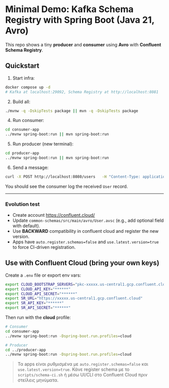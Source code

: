 # Minimal Demo: Kafka Schema Registry with Spring Boot (Java 21, Avro)

This repo shows a tiny **producer** and **consumer** using **Avro** with **Confluent Schema Registry**.

## Quickstart

1) Start infra:
```bash
docker compose up -d
# Kafka at localhost:29092, Schema Registry at http://localhost:8081
```

2) Build all:
```bash
./mvnw -q -DskipTests package || mvn -q -DskipTests package
```

4) Run consumer:
```bash
cd consumer-app
../mvnw spring-boot:run || mvn spring-boot:run
```

5) Run producer (new terminal):
```bash
cd producer-app
../mvnw spring-boot:run || mvn spring-boot:run
```

6) Send a message:
```bash
curl -X POST http://localhost:8080/users   -H "Content-Type: application/json"   -d '{"id":"u-20","email":"mstauroy@gmail.com","phone":"2109456738","firstName":"Manthos","lastName":"Staurou","isActive":true,"age":35}'
```

You should see the consumer log the received `User` record.

---

### Evolution test
- Create account https://confluent.cloud/ 
- Update `common-schemas/src/main/avro/User.avsc` (e.g., add optional field with default).
- Use **BACKWARD** compatibility in confluent cloud and register the new version.
- Apps have `auto.register.schemas=false` and `use.latest.version=true` to force CI-driven registration.




## Use with Confluent Cloud (bring your own keys)
Create a `.env` file or export env vars:

```bash
export CLOUD_BOOTSTRAP_SERVERS="pkc-xxxxx.us-central1.gcp.confluent.cloud:9092"
export CLOUD_API_KEY="******"
export CLOUD_API_SECRET="******"
export SR_URL="https://xxxxx.us-central1.gcp.confluent.cloud"
export SR_API_KEY="******"
export SR_API_SECRET="******"
```

Then run with the **cloud** profile:

```bash
# Consumer
cd consumer-app
../mvnw spring-boot:run -Dspring-boot.run.profiles=cloud

# Producer
cd ../producer-app
../mvnw spring-boot:run -Dspring-boot.run.profiles=cloud
```

> Τα apps είναι ρυθμισμένα με `auto.register.schemas=false` και `use.latest.version=true`. Κάνε register schema με το `scripts/schema-ci.sh` ή μέσω UI/CLI στο Confluent Cloud πριν στείλεις μηνύματα.
